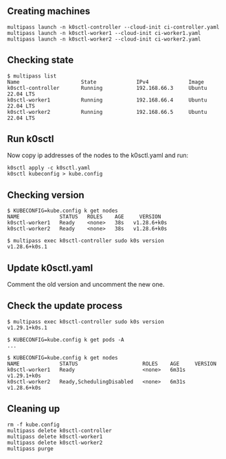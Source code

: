 
## Creating machines

```
multipass launch -n k0sctl-controller --cloud-init ci-controller.yaml
multipass launch -n k0sctl-worker1 --cloud-init ci-worker1.yaml
multipass launch -n k0sctl-worker2 --cloud-init ci-worker2.yaml
```

## Checking state

```
$ multipass list
Name                    State             IPv4             Image
k0sctl-controller       Running           192.168.66.3     Ubuntu 22.04 LTS
k0sctl-worker1          Running           192.168.66.4     Ubuntu 22.04 LTS
k0sctl-worker2          Running           192.168.66.5     Ubuntu 22.04 LTS

```

## Run k0sctl

Now copy ip addresses of the nodes to the k0sctl.yaml and run:

```shell
k0sctl apply -c k0sctl.yaml
k0sctl kubeconfig > kube.config
```

## Checking version

```shell
$ KUBECONFIG=kube.config k get nodes
NAME             STATUS   ROLES    AGE     VERSION
k0sctl-worker1   Ready    <none>   38s   v1.28.6+k0s
k0sctl-worker2   Ready    <none>   38s   v1.28.6+k0s

$ multipass exec k0sctl-controller sudo k0s version
v1.28.6+k0s.1
```

## Update k0sctl.yaml

Comment the old version and uncomment the new one.

## Check the update process

```shell
$ multipass exec k0sctl-controller sudo k0s version
v1.29.1+k0s.1

$ KUBECONFIG=kube.config k get pods -A
...

$ KUBECONFIG=kube.config k get nodes
NAME             STATUS                     ROLES    AGE     VERSION
k0sctl-worker1   Ready                      <none>   6m31s   v1.29.1+k0s
k0sctl-worker2   Ready,SchedulingDisabled   <none>   6m31s   v1.28.6+k0s
```

## Cleaning up

```
rm -f kube.config
multipass delete k0sctl-controller
multipass delete k0sctl-worker1
multipass delete k0sctl-worker2
multipass purge
```
